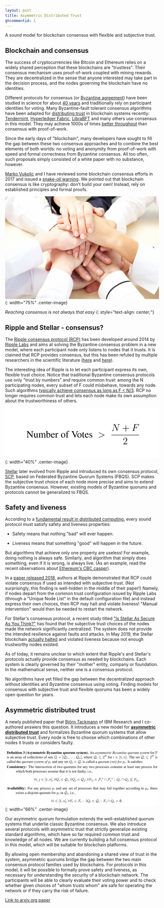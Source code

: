 ```yaml
---
layout: post
title: Asymmetric Distributed Trust
ghcommentid: 1
---
```


A sound model for blockchain consensus with flexible and subjective trust.


## Blockchain and consensus

The success of cryptocurrencies like Bitcoin and Ethereum relies on a
widely shared perception that these blockchains are "trustless".  Their
consensus mechanism uses proof-of-work coupled with mining rewards.  They
are decentralized in the sense that anyone interested may take part in the
decision process, and the nodes governing the blockchain have no identities.

Different protocols for consensus (or [Byzantine
agreement](https://doi.org/10.1145/357172.357176)) have been studied in
science for about [40 years](https://doi.org/10.1007/978-3-642-11294-2_9)
and traditionally rely on participant identities for voting.  Many
Byzantine-fault tolerant consensus algorithms have been adapted for
[distributing trust](https://cachin.com/cc/papers/dti.pdf) in blockchain
systems recently: [Tendermint](https://tendermint.com/), [Hyperledger
Fabric](https://doi.org/10.1145/3190508.3190538),
[LibraBFT](https://developers.libra.org/docs/crates/consensus) and many
others use consensus in this model.  They may achieve 1000s of times
[better throughput](http://vukolic.com/iNetSec_2015.pdf) than consensus
with proof-of-work.

Since the early days of "blockchain", many developers have sought to fill
the gap between these two consensus approaches and to combine the best
elements of both worlds: no voting and anonymity from proof-of-work with
speed and formal correctness from Byzantine consensus.  All too often, such
proposals simply consisted of a white paper with no substance, however.

[Marko Vukolic](http://vukolic.com/) and I have reviewed some blockchain
consensus efforts in 2017 and issued a [snake-oil
warning](https://arxiv.org/pdf/1707.01873).  We pointed out that blockchain
consensus is like cryptography: don't build your own!  Instead, rely on
established principles and formal proofs.

![Consensus](/images/consensus800.jpg){: width="75%" .center-image}

*Reaching consensus is not always that easy*
{: style="text-align: center;"}


## Ripple and Stellar - consensus?

The [Ripple consensus protocol
(RCP)](https://ripple.com/files/ripple_consensus_whitepaper.pdf) has been
developed around 2014 by [Ripple Labs](https://ripple.com) and aims at
solving the Byzantine consensus problem in a new model, where each
participant node only listens to nodes that it trusts.  It is claimed that
RCP provides consensus, but this has been refuted by multiple researchers
in the scientific literature
([here](https://doi.org/10.1007/978-3-319-22846-4_10) and
[here](https://arxiv.org/pdf/1802.07242)).

The interesting idea of Ripple is to let each participant express its own,
flexible trust choice.  Notice that traditional Byzantine consensus
protocols use only "trust by numbers" and require common trust: among the N
participating nodes, every subset of F could misbehave, towards any node.
Such algorithms [typically achieve consensus as long as F <
N/3](https://distributedprogramming.net/).  RCP no longer requires common
trust and lets each node make its own assumption about the trustworthiness
of others.

![Number of votes](/images/numberofvotes.png){: width="40%" .center-image}


[Stellar](https://stellar.org) later evolved from Ripple and introduced its
own consensus protocol,
[SCP](https://www.stellar.org/papers/stellar-consensus-protocol.pdf), based
on Federated Byzantine Quorum Systems (FBQS).  SCP makes the subjective
trust choice of each node more precise and aims to extend Byzantine
consensus.  However, existing models of Byzantine quorums and protocols
cannot be generalized to FBQS.


## Safety and liveness

According to a [fundamental result in distributed
computing](https://www.podc.org/dijkstra/2018-dijkstra-prize/), every sound
protocol must satisfy safety and liveness properties:

- Safety means that nothing "bad" will ever happen.

- Liveness means that something "good" will happen in the future.

But algorithms that achieve only one property are useless!  For example,
doing nothing is always safe.  Similarly, and algorithm that simply does
something, even if it is wrong, is always live.  (As an example, read the
recent observations about [Ethereum's CBC
casper](https://medium.com/@muneeb/peer-review-cbc-casper-30840a98c89a)).

In a [paper released 2018](https://arxiv.org/pdf/1802.07242), authors at
Ripple demonstrated that RCP could violate consensus if used as intended
with subjective trust.  (Not surprisingly, this finding is well-hidden in
the middle of their paper!)  Namely, if nodes depart from the common trust
configuration issued by Ripple Labs (through a "Unique Node List" in the
default configuration file) and instead express their own choices, then RCP
may halt and violate liveness!  "Manual intervention" would then be needed
to restart the network.

For Stellar's consensus protocol, a recent study titled ["Is Stellar As
Secure As You Think?"](https://arxiv.org/pdf/1904.13302) has found that the
subjective trust choices of the nodes made the network significantly
centralized.  The system does not provide the intended resilience against
faults and attacks.  In May 2019, the Stellar blockchain [actually
halted](https://cointelegraph.com/news/stellars-blockchain-briefly-goes-offline-confirming-the-project-lacks-decentralization)
and violated liveness because not enough trustworthy nodes existed.

As of today, it remains unclear to which extent that Ripple's and Stellar's
protocols actually provide consensus as needed by blockchains.  Each system
is clearly governed by their "mother" entity, company or foundation.  In
the mathematical sense, neither one is a consensus protocol.

No algorithms have yet filled the gap between the decentralized approach
without identities and Byzantine consensus using voting.  Finding models
for consensus with subjective trust and flexible quorums has been a widely
open question for years.


## Asymmetric distributed trust

A newly published paper that [Björn
Tackmann](https://researcher.watson.ibm.com/researcher/view.php?person=zurich-BTA)
of IBM Research and I co-authored answers this question.  It introduces a
new model for [**asymmetric distributed
trust**](https://arxiv.org/abs/1906.09314) and formalizes Byzantine quorum
systems that allow subjective trust.  Every node is free to choose which
combinations of other nodes it trusts or considers faulty.

![Asymmetric quorum system](/images/asymmetric_quorum.png){: width="66%" .center-image}

Our asymmetric quorum formulation extends the well-established quorum
systems that underlie classic Byzantine consensus.  We also introduce
several protocols with asymmetric trust that strictly generalize existing
standard algorithms, which have so far required common trust and knowledge
of all nodes.  We are currently building a full consensus protocol in this
model, which will be suitable for blockchain platforms.

By allowing open membership and abandoning a shared view of trust in the
system, asymmetric quorums bridge the gap between the two main consensus
protocol families used by blockchains.  For protocols in this model, it
will be possible to formally prove safety and liveness, as necessary for
understanding the security of a blockchain network.  The participants will
be able to clearly evaluate their voting power and to check whether given
choices of "whom trusts whom" are safe for operating the network or if they
carry the risk of failure.

[Link to arxiv.org paper](https://arxiv.org/abs/1906.09314)

